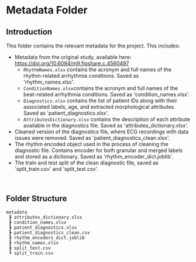 # Metadata Folder

## Introduction
This folder contains the relevant metadata for the project. This includes:
- Metadata from the original study, available here: https://doi.org/10.6084/m9.figshare.c.4560497
    - `RhythmNames.xlsx` contains the acronym and full names of the rhythm-related arrhythmia conditions. Saved as 'rhythm_names.xlsx'.
    - `ConditionNames.xlsx`contains the acronym and full names of the beat-related arrhythmia conditions. Saved as 'condition_names.xlsx'.
    - `Diagnostics.xlsx` contains the list of patient IDs along with their associated labels, age, and extracted morphological attributes. Saved as 'patient_diagnostics.xlsx'.
    - `AttributesDictionary.xlsx` contains the description of each attribute available in the diagnostics file. Saved as 'attributes_dictionary.xlsx'.
- Cleaned version of the diagnostics file, where ECG recordings with data issues were removed. Saved as 'patient_diagnostics_clean.xlsx'.
- The rhythm encoded object used in the process of cleaning the diagnostic file. Contains encoder for both granular and merged labels and stored as a dictionary. Saved as 'rhythm_encoder_dict.joblib'.
- The train and test split of the clean diagnostic file, saved as 'split_train.csv' and 'split_test.csv'.


<br/>

## Folder Structure
```
metadata
 ┣ attributes_dictionary.xlsx
 ┣ condition_names.xlsx
 ┣ patient_diagnostics.xlsx
 ┣ patient_diagnostics_clean.csv
 ┣ rhythm_encoders_dict.joblib
 ┣ rhythm_names.xlsx
 ┣ split_test.csv
 ┗ split_train.csv
 ```